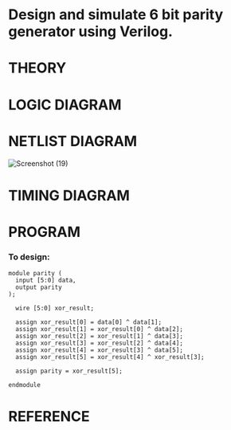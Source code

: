 # Design and simulate 6 bit parity generator using Verilog.

# THEORY

# LOGIC DIAGRAM

# NETLIST DIAGRAM
![Screenshot (19)](https://github.com/sarveshjustin/Simulation-project--Digital-Electronics/assets/113497481/987cb43c-8da2-428e-8b3d-2c838e241a00)


# TIMING DIAGRAM

# PROGRAM
### To design:
```
module parity (
  input [5:0] data,
  output parity
);

  wire [5:0] xor_result;
  
  assign xor_result[0] = data[0] ^ data[1];
  assign xor_result[1] = xor_result[0] ^ data[2];
  assign xor_result[2] = xor_result[1] ^ data[3];
  assign xor_result[3] = xor_result[2] ^ data[4];
  assign xor_result[4] = xor_result[3] ^ data[5];
  assign xor_result[5] = xor_result[4] ^ xor_result[3];

  assign parity = xor_result[5];

endmodule
```

# REFERENCE

